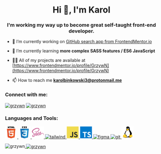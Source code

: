 <h1 align="center">Hi 👋, I'm Karol</h1>
<h3 align="center">I'm working my way up to become great self-taught front-end developer.</h3>

- 🔭 I’m currently working on [GitHub search app from FrontendMentor.io](https://github.com/GrzywN/github-user-search-app)

- 🌱 I’m currently learning **more complex SASS features / ES6 JavaScript**

- 👨‍💻 All of my projects are available at [https://www.frontendmentor.io/profile/GrzywN](https://www.frontendmentor.io/profile/GrzywN)

- 📫 How to reach me **karolbinkowski3@protonmail.me**

<h3 align="left">Connect with me:</h3>
<p align="left">
<a href="https://codepen.io/grzywn" target="blank"><img align="center" src="https://raw.githubusercontent.com/rahuldkjain/github-profile-readme-generator/master/src/images/icons/Social/codepen.svg" alt="grzywn" height="30" width="40" /></a>
<a href="https://twitter.com/grzywn" target="blank"><img align="center" src="https://raw.githubusercontent.com/rahuldkjain/github-profile-readme-generator/master/src/images/icons/Social/twitter.svg" alt="grzywn" height="30" width="40" /></a>
</p>

<h3 align="left">Languages and Tools:</h3>
<p align="left"> 
<a href="https://www.w3.org/html/" target="_blank" rel="noreferrer"> <img src="https://raw.githubusercontent.com/devicons/devicon/master/icons/html5/html5-original-wordmark.svg" alt="html5" width="40" height="40"/> </a>
<a href="https://www.w3schools.com/css/" target="_blank" rel="noreferrer"> <img src="https://raw.githubusercontent.com/devicons/devicon/master/icons/css3/css3-original-wordmark.svg" alt="css3" width="40" height="40"/> </a>
<a href="https://sass-lang.com" target="_blank" rel="noreferrer"> <img src="https://raw.githubusercontent.com/devicons/devicon/master/icons/sass/sass-original.svg" alt="sass" width="40" height="40"/> </a>
<a href="https://tailwindcss.com/" target="_blank" rel="noreferrer"> <img src="https://www.vectorlogo.zone/logos/tailwindcss/tailwindcss-icon.svg" alt="tailwind" width="40" height="40"/> </a>
<a href="https://developer.mozilla.org/en-US/docs/Web/JavaScript" target="_blank" rel="noreferrer"> <img src="https://raw.githubusercontent.com/devicons/devicon/master/icons/javascript/javascript-original.svg" alt="javascript" width="40" height="40"/> </a>
<a href="https://www.typescriptlang.org/" target="_blank" rel="noreferrer"> <img src="https://raw.githubusercontent.com/devicons/devicon/master/icons/typescript/typescript-original.svg" alt="typescript" width="40" height="40"/> </a>
<a href="https://www.figma.com/" target="_blank" rel="noreferrer"> <img src="https://www.vectorlogo.zone/logos/figma/figma-icon.svg" alt="figma" width="40" height="40"/> </a>
<a href="https://git-scm.com/" target="_blank" rel="noreferrer"> <img src="https://www.vectorlogo.zone/logos/git-scm/git-scm-icon.svg" alt="git" width="40" height="40"/> </a>
<a href="https://www.linux.org/" target="_blank" rel="noreferrer"> <img src="https://raw.githubusercontent.com/devicons/devicon/master/icons/linux/linux-original.svg" alt="linux" width="40" height="40"/>
</p>

<p><img align="left" src="https://github-readme-stats.vercel.app/api/top-langs?username=grzywn&show_icons=true&theme=tokyonight&locale=en&layout=compact" alt="grzywn" /></p>

<p>&nbsp;<img align="center" src="https://github-readme-stats.vercel.app/api?username=grzywn&show_icons=true&theme=tokyonight&locale=en" alt="grzywn" /></p>
